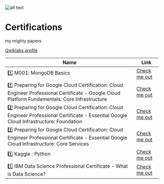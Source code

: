 ![alt text](https://i.imgur.com/cWEDNL5.png "Logo Title Text 1")

# Certifications
my mighty papers

 [Qwiklabs profile](https://www.qwiklabs.com/public_profiles/05bf8db7-436b-4797-8420-deb379a970ad)
 
 
 | Name | Link |
| --- | --- |
|:one: M001: MongoDB Basics| [Check me out](https://university.mongodb.com/course_completion/88067596-4cb2-498e-8d9d-85bb920c91c0?utm_source=copy&utm_medium=social&utm_campaign=university_social_sharing)|
|:one: Preparing for Google Cloud Certification: Cloud Engineer Professional Certificate - Google Cloud Platform Fundamentals: Core Infrastructure| [Check me out](https://coursera.org/share/fe5929136aacc0ddf534ce6d187bc726) |
|:two: Preparing for Google Cloud Certification: Cloud Engineer Professional Certificate - Essential Google Cloud Infrastructure: Foundation| [Check me out](https://coursera.org/share/fbef0fa851e6faf63761f428060b7ec7) |
|:three: Preparing for Google Cloud Certification: Cloud Engineer Professional Certificate - Essential Google Cloud Infrastructure: Core Services| [Check me out](https://coursera.org/share/e544bcd6b54f31018b166119030e80e4) |
|:one: Kaggle : Python| [Check me out](https://www.kaggle.com/learn/certification/iuliadanilov/python) |
|:one: IBM Data Science Professional Certificate - What is Data Science?| [Check me out](https://coursera.org/share/249ec2b87f2513ccf008f36b4635fecd) |
